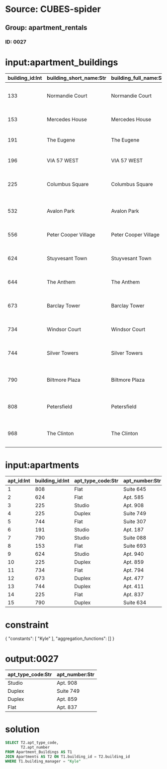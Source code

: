 # Source: CUBES-spider
## Group: apartment_rentals
### ID: 0027

# input:apartment_buildings

| building_id:Int | building_short_name:Str | building_full_name:Str | building_description:Str | building_address:Str | building_manager:Str | building_phone:Str |
|---|---|---|---|---|---|---|
| 133 | Normandie Court | Normandie Court | Studio | 7950 Casper Vista Apt. 176 \n Marquiseberg, CA 70496 | Emma | (948)040-1064x387 |
| 153 | Mercedes House | Mercedes House | Studio | 354 Otto Villages \n Charliefort, VT 71664 | Brenden | 915-617-2408x832 |
| 191 | The Eugene | The Eugene | Flat | 71537 Gorczany Inlet \n Wisozkburgh, AL 08256 | Melyssa | (609)946-0491 |
| 196 | VIA 57 WEST | VIA 57 WEST | Studio | 959 Ethel Viaduct \n West Efrainburgh, DE 40074 | Kathlyn | 681.772.2454 |
| 225 | Columbus Square | Columbus Square | Studio | 0703 Danika Mountains Apt. 362 \n Mohrland, AL 56839-5028 | Kyle | 1-724-982-9507x640 |
| 532 | Avalon Park | Avalon Park | Duplex | 6827 Kessler Parkway Suite 908 \n Ahmedberg, WI 48788 | Albert | 376-017-3538 |
| 556 | Peter Cooper Village | Peter Cooper Village | Flat | 861 Narciso Glens Suite 392 \n East Ottis, ND 73970 | Darlene | 1-224-619-0295x13195 |
| 624 | Stuyvesant Town | Stuyvesant Town | Studio | 101 Queenie Mountains Suite 619 \n New Korbinmouth, KS 88726-1376 | Marie | (145)411-6406 |
| 644 | The Anthem | The Anthem | Flat | 50804 Mason Isle Suite 844 \n West Whitney, ID 66511 | Ewald | (909)086-5221x3455 |
| 673 | Barclay Tower | Barclay Tower | Flat | 1579 Runte Forges Apt. 548 \n Leuschkeland, OK 12009-8683 | Rogers | 1-326-267-3386x613 |
| 734 | Windsor Court | Windsor Court | Studio | 601 Graham Roads \n Port Luz, VA 29660-6703 | Olaf | (480)480-7401 |
| 744 | Silver Towers | Silver Towers | Flat | 1844 Armstrong Stravenue Suite 853 \n Myrnatown, CT 13528 | Claude | 1-667-728-2287x3158 |
| 790 | Biltmore Plaza | Biltmore Plaza | Duplex | 489 Josh Orchard Apt. 998 \n Sipesview, DE 69053 | Sydni | 544-148-5565x2847 |
| 808 | Petersfield | Petersfield | Studio | 54686 Christopher Circles Apt. 321 \n Daytonland, ID 88081-3991 | Juvenal | 318-398-8140 |
| 968 | The Clinton | The Clinton | Flat | 012 Arnoldo Mountain \n Gerholdland, ID 23342 | Holly | 1-605-511-1973x25011 |

# input:apartments

| apt_id:Int | building_id:Int | apt_type_code:Str | apt_number:Str | bathroom_count:Int | bedroom_count:Int | room_count:Str |
|---|---|---|---|---|---|---|
| 1 | 808 | Flat | Suite 645 | 1 | 3 | 7 |
| 2 | 624 | Flat | Apt. 585 | 2 | 4 | 5 |
| 3 | 225 | Studio | Apt. 908 | 1 | 6 | 7 |
| 4 | 225 | Duplex | Suite 749 | 1 | 5 | 8 |
| 5 | 744 | Flat | Suite 307 | 2 | 4 | 9 |
| 6 | 191 | Studio | Apt. 187 | 3 | 5 | 9 |
| 7 | 790 | Studio | Suite 088 | 2 | 4 | 6 |
| 8 | 153 | Flat | Suite 693 | 2 | 3 | 9 |
| 9 | 624 | Studio | Apt. 940 | 1 | 4 | 8 |
| 10 | 225 | Duplex | Apt. 859 | 2 | 3 | 6 |
| 11 | 734 | Flat | Apt. 794 | 1 | 5 | 3 |
| 12 | 673 | Duplex | Apt. 477 | 2 | 6 | 3 |
| 13 | 744 | Duplex | Apt. 411 | 2 | 5 | 9 |
| 14 | 225 | Flat | Apt. 837 | 2 | 4 | 8 |
| 15 | 790 | Duplex | Suite 634 | 3 | 6 | 8 |

# constraint

{
  "constants": [
    "Kyle"
  ],
  "aggregation_functions": []
}

# output:0027

| apt_type_code:Str | apt_number:Str |
|---|---|
| Studio | Apt. 908 |
| Duplex | Suite 749 |
| Duplex | Apt. 859 |
| Flat | Apt. 837 |

# solution

```sql
SELECT T2.apt_type_code,
       T2.apt_number
FROM Apartment_Buildings AS T1
JOIN Apartments AS T2 ON T1.building_id = T2.building_id
WHERE T1.building_manager = "Kyle"
```
